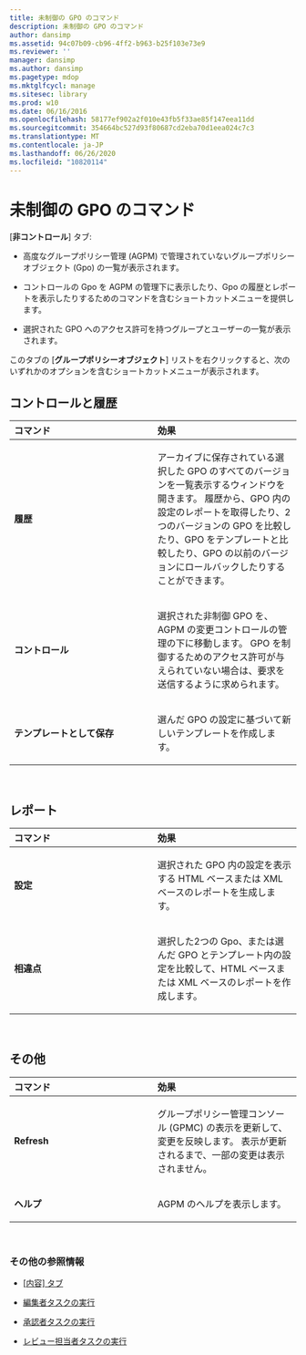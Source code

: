 ```yaml
---
title: 未制御の GPO のコマンド
description: 未制御の GPO のコマンド
author: dansimp
ms.assetid: 94c07b09-cb96-4ff2-b963-b25f103e73e9
ms.reviewer: ''
manager: dansimp
ms.author: dansimp
ms.pagetype: mdop
ms.mktglfcycl: manage
ms.sitesec: library
ms.prod: w10
ms.date: 06/16/2016
ms.openlocfilehash: 58177ef902a2f010e43fb5f33ae85f147eea11dd
ms.sourcegitcommit: 354664bc527d93f80687cd2eba70d1eea024c7c3
ms.translationtype: MT
ms.contentlocale: ja-JP
ms.lasthandoff: 06/26/2020
ms.locfileid: "10820114"
---
```

# 未制御の GPO のコマンド


[**非コントロール**] タブ:

-   高度なグループポリシー管理 (AGPM) で管理されていないグループポリシーオブジェクト (Gpo) の一覧が表示されます。

-   コントロールの Gpo を AGPM の管理下に表示したり、Gpo の履歴とレポートを表示したりするためのコマンドを含むショートカットメニューを提供します。

-   選択された GPO へのアクセス許可を持つグループとユーザーの一覧が表示されます。

このタブの [**グループポリシーオブジェクト**] リストを右クリックすると、次のいずれかのオプションを含むショートカットメニューが表示されます。

## コントロールと履歴


<table>
<colgroup>
<col width="50%" />
<col width="50%" />
</colgroup>
<thead>
<tr class="header">
<th align="left">コマンド</th>
<th align="left">効果</th>
</tr>
</thead>
<tbody>
<tr class="odd">
<td align="left"><p><strong>履歴</strong></p></td>
<td align="left"><p>アーカイブに保存されている選択した GPO のすべてのバージョンを一覧表示するウィンドウを開きます。 履歴から、GPO 内の設定のレポートを取得したり、2つのバージョンの GPO を比較したり、GPO をテンプレートと比較したり、GPO の以前のバージョンにロールバックしたりすることができます。</p></td>
</tr>
<tr class="even">
<td align="left"><p><strong>コントロール</strong></p></td>
<td align="left"><p>選択された非制御 GPO を、AGPM の変更コントロールの管理の下に移動します。 GPO を制御するためのアクセス許可が与えられていない場合は、要求を送信するように求められます。</p></td>
</tr>
<tr class="odd">
<td align="left"><p><strong>テンプレートとして保存</strong></p></td>
<td align="left"><p>選んだ GPO の設定に基づいて新しいテンプレートを作成します。</p></td>
</tr>
</tbody>
</table>

 

## レポート


<table>
<colgroup>
<col width="50%" />
<col width="50%" />
</colgroup>
<thead>
<tr class="header">
<th align="left">コマンド</th>
<th align="left">効果</th>
</tr>
</thead>
<tbody>
<tr class="odd">
<td align="left"><p><strong>設定</strong></p></td>
<td align="left"><p>選択された GPO 内の設定を表示する HTML ベースまたは XML ベースのレポートを生成します。</p></td>
</tr>
<tr class="even">
<td align="left"><p><strong>相違点</strong></p></td>
<td align="left"><p>選択した2つの Gpo、または選んだ GPO とテンプレート内の設定を比較して、HTML ベースまたは XML ベースのレポートを作成します。</p></td>
</tr>
</tbody>
</table>

 

## その他


<table>
<colgroup>
<col width="50%" />
<col width="50%" />
</colgroup>
<thead>
<tr class="header">
<th align="left">コマンド</th>
<th align="left">効果</th>
</tr>
</thead>
<tbody>
<tr class="odd">
<td align="left"><p><strong>Refresh</strong></p></td>
<td align="left"><p>グループポリシー管理コンソール (GPMC) の表示を更新して、変更を反映します。 表示が更新されるまで、一部の変更は表示されません。</p></td>
</tr>
<tr class="even">
<td align="left"><p><strong>ヘルプ</strong></p></td>
<td align="left"><p>AGPM のヘルプを表示します。</p></td>
</tr>
</tbody>
</table>

 

### その他の参照情報

-   [[内容] タブ](contents-tab-agpm30ops.md)

-   [編集者タスクの実行](performing-editor-tasks-agpm30ops.md)

-   [承認者タスクの実行](performing-approver-tasks-agpm30ops.md)

-   [レビュー担当者タスクの実行](performing-reviewer-tasks-agpm30ops.md)

 

 





